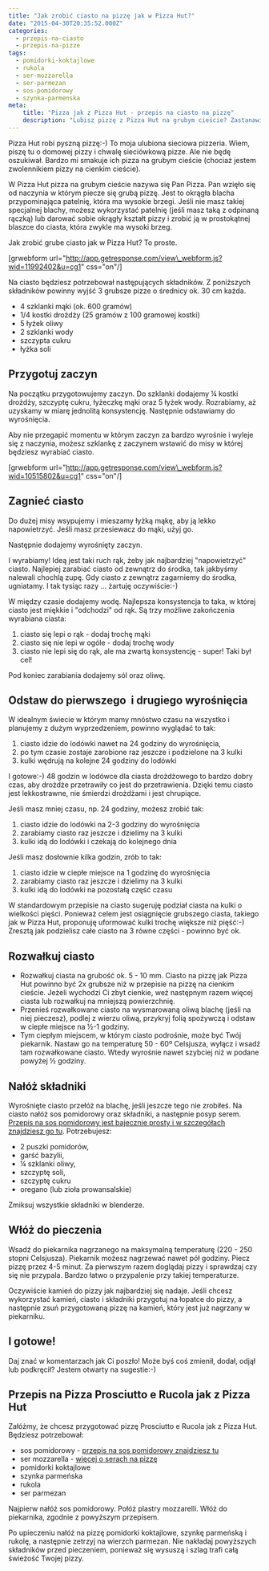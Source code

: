 ```yaml
---
title: "Jak zrobić ciasto na pizzę jak w Pizza Hut?"
date: "2015-04-30T20:35:52.000Z"
categories: 
  - przepis-na-ciasto
  - przepis-na-pizze
tags: 
  - pomidorki-koktajlowe
  - rukola
  - ser-mozzarella
  - ser-parmezan
  - sos-pomidorowy
  - szynka-parmenska
meta: 
    title: "Pizza jak z Pizza Hut - przepis na ciasto na pizzę"
    description: "Lubisz pizzę z Pizza Hut na grubym cieście? Zastanawiasz się jak można zrobić ją w domu? Oto sekretny przepis z którym zrobisz własną pizzę jak w Pizza Hut."
---
```


Pizza Hut robi pyszną pizzę:-) To moja ulubiona sieciowa pizzeria. Wiem, piszę tu o domowej pizzy i chwalę sieciówkową pizze. Ale nie będę oszukiwał. Bardzo mi smakuje ich pizza na grubym cieście (chociaż jestem zwolennikiem pizzy na cienkim cieście).

W Pizza Hut pizza na grubym cieście nazywa się Pan Pizza. Pan wzięło się od naczynia w którym piecze się grubą pizzę. Jest to okrągła blacha przypominająca patelnię, która ma wysokie brzegi. Jeśli nie masz takiej specjalnej blachy, możesz wykorzystać patelnię (jeśli masz taką z odpinaną rączką) lub darować sobie okrągły kształt pizzy i zrobić ją w prostokątnej blaszce do ciasta, która zwykle ma wysoki brzeg.

Jak zrobić grube ciasto jak w Pizza Hut? To proste.

\[grwebform url="http://app.getresponse.com/view\_webform.js?wid=11992402&u=cg1" css="on"/\]

Na ciasto będziesz potrzebował następujących składników. Z poniższych składników powinny wyjść 3 grubsze pizze o średnicy ok. 30 cm każda.

- 4 szklanki mąki (ok. 600 gramów)
- 1/4 kostki drożdży (25 gramów z 100 gramowej kostki)
- 5 łyżek oliwy
- 2 szklanki wody
- szczypta cukru
- łyżka soli

## Przygotuj zaczyn

Na początku przygotowujemy zaczyn. Do szklanki dodajemy ¼ kostki drożdży, szczyptę cukru, łyżeczkę mąki oraz 5 łyżek wody. Rozrabiamy, aż uzyskamy w miarę jednolitą konsystencję. Następnie odstawiamy do wyrośnięcia.

Aby nie przegapić momentu w którym zaczyn za bardzo wyrośnie i wyleje się z naczynia, możesz szklankę z zaczynem wstawić do misy w której będziesz wyrabiać ciasto.

\[grwebform url="http://app.getresponse.com/view\_webform.js?wid=10515802&u=cg1" css="on"/\]

## Zagnieć ciasto

Do dużej misy wsypujemy i mieszamy łyżką mąkę, aby ją lekko napowietrzyć. Jeśli masz przesiewacz do mąki, użyj go.

Następnie dodajemy wyrośnięty zaczyn.

I wyrabiamy! Ideą jest taki ruch rąk, żeby jak najbardziej "napowietrzyć" ciasto. Najlepiej zarabiać ciasto od zewnątrz do środka, tak jakbyśmy nalewali chochlą zupę. Gdy ciasto z zewnątrz zagarniemy do środka, ugniatamy. I tak tysiąc razy … żartuję oczywiście:-)

W między czasie dodajemy wodę. Najlepsza konsystencja to taka, w której ciasto jest miękkie i "odchodzi" od rąk. Są trzy możliwe zakończenia wyrabiana ciasta:

1. ciasto się lepi o rąk - dodaj trochę mąki
2. ciasto się nie lepi w ogóle - dodaj trochę wody
3. ciasto nie lepi się do rąk, ale ma zwartą konsystencję - super! Taki był cel!

Pod koniec zarabiania dodajemy sól oraz oliwę.

## Odstaw do pierwszego  i drugiego wyrośnięcia

W idealnym świecie w którym mamy mnóstwo czasu na wszystko i planujemy z dużym wyprzedzeniem, powinno wyglądać to tak:

1. ciasto idzie do lodówki nawet na 24 godziny do wyrośnięcia,
2. po tym czasie zostaje zarobione raz jeszcze i podzielone na 3 kulki
3. kulki wędrują na kolejne 24 godziny do lodówki

I gotowe:-) 48 godzin w lodówce dla ciasta drożdżowego to bardzo dobry czas, aby drożdże przetrawiły co jest do przetrawienia. Dzięki temu ciasto jest lekkostrawne, nie śmierdzi drożdżami i jest chrupiące.

Jeśli masz mniej czasu, np. 24 godziny, możesz zrobić tak:

1. ciasto idzie do lodówki na 2-3 godziny do wyrośnięcia
2. zarabiamy ciasto raz jeszcze i dzielimy na 3 kulki
3. kulki idą do lodówki i czekają do kolejnego dnia

Jeśli masz dosłownie kilka godzin, zrób to tak:

1. ciasto idzie w ciepłe miejsce na 1 godzinę do wyrośnięcia
2. zarabiamy ciasto raz jeszcze i dzielimy na 3 kulki
3. kulki idą do lodówki na pozostałą część czasu

W standardowym przepisie na ciasto sugeruję podział ciasta na kulki o wielkości pięści. Ponieważ celem jest osiągnięcie grubszego ciasta, takiego jak w Pizza Hut, proponuję uformować kulki trochę większe niż pięść:-) Zresztą jak podzielisz całe ciasto na 3 równe części - powinno być ok.

## Rozwałkuj ciasto

- Rozwałkuj ciasta na grubość ok. 5 - 10 mm. Ciasto na pizzę jak Pizza Hut powinno być 2x grubsze niż w przepisie na pizzę na cienkim cieście. Jeżeli wychodzi Ci zbyt cienkie, weź następnym razem więcej ciasta lub rozwałkuj na mniejszą powierzchnię.
- Przenieś rozwałkowane ciasto na wysmarowaną oliwą blachę (jeśli na niej pieczesz), podlej z wierzu oliwą, przykryj folią spożywczą i odstaw w ciepłe miejsce na ½-1 godziny.
- Tym ciepłym miejscem, w którym ciasto podrośnie, może być Twój piekarnik. Nastaw go na temperaturę 50 - 60º Celsjusza, wyłącz i wsadź tam rozwałkowane ciasto. Wtedy wyrośnie nawet szybciej niż w podane powyżej ½ godziny.

## Nałóż składniki

Wyrośnięte ciasto przełóż na blachę, jeśli jeszcze tego nie zrobiłeś. Na ciasto nałóż sos pomidorowy oraz składniki, a następnie posyp serem. <a title="Sos pomidorowy" href="/sos-pomidorowy/">Przepis na sos pomidorowy jest bajecznie prosty i w szczegółach znajdziesz go tu</a>. Potrzebujesz:

- 2 puszki pomidorów,
- garść bazylii,
- ¼ szklanki oliwy,
- szczyptę soli,
- szczyptę cukru
- oregano (lub zioła prowansalskie)

Zmiksuj wszystkie składniki w blenderze.

## Włóż do pieczenia

Wsadź do piekarnika nagrzanego na maksymalną temperaturę (220 - 250 stopni Celsjusza). Piekarnik możesz nagrzewać nawet pół godziny. Piecz pizzę przez 4-5 minut. Za pierwszym razem doglądaj pizzy i sprawdzaj czy się nie przypala. Bardzo łatwo o przypalenie przy takiej temperaturze.

Oczywiście kamień do pizzy jak najbardziej się nadaje. Jeśli chcesz wykorzystać kamień, ciasto i składniki przygotuj na łopatce do pizzy, a następnie zsuń przygotowaną pizzę na kamień, który jest już nagrzany w piekarniku.

## I gotowe!

Daj znać w komentarzach jak Ci poszło! Może byś coś zmienił, dodał, odjął lub podkręcił? Jestem otwarty na sugestie:-)

## Przepis na Pizza Prosciutto e Rucola jak z Pizza Hut

Załóżmy, że chcesz przygotować pizzę Prosciutto e Rucola jak z Pizza Hut. Będziesz potrzebował:

- sos pomidorowy - <a title="Sos pomidorowy" href="/sos-pomidorowy/">przepis na sos pomidorowy znajdziesz tu</a>
- ser mozzarella - <a title="Jaki ser wybrać do pizzy?" href="/jaki-ser-wybrac-do-pizzy/">więcej o serach na pizzę</a>
- pomidorki koktajlowe
- szynka parmeńska
- rukola
- ser parmezan

Najpierw nałóż sos pomidorowy. Połóż plastry mozzarelli. Włóż do piekarnika, zgodnie z powyższym przepisem.

Po upieczeniu nałóż na pizzę pomidorki koktajlowe, szynkę parmeńską i rukolę, a następnie zetrzyj na wierzch parmezan. Nie nakładaj powyższych składników przed pieczeniem, ponieważ się wysuszą i szlag trafi całą świeżość Twojej pizzy.
